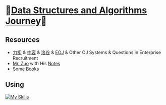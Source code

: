 # 🎉[Data Structures and Algorithms Journey](https://github.com/raingrain/data-structures-and-algorithms-journey)🎉

## Resources

- [力扣](https://leetcode.cn/u/raingrain/) & [牛客](https://www.nowcoder.com/users/569905451) & [洛谷](https://www.luogu.com.cn/user/1006250) & [EOJ](https://acm.ecnu.edu.cn/) & Other OJ Systems & Questions in Enterprise Recruitment
- [Mr. Zuo](https://github.com/algorithmzuo) with His [Notes](https://cloud.fynote.com/share/s/5280)
- Some [Books](./src/books/)

## Using

[![My Skills](https://skillicons.dev/icons?i=java,idea,md,vscode)](https://skillicons.dev)
